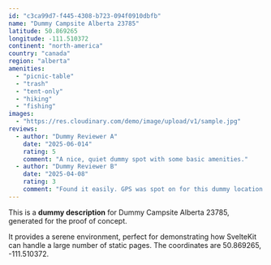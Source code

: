 ```yaml
---
id: "c3ca99d7-f445-4308-b723-094f0910dbfb"
name: "Dummy Campsite Alberta 23785"
latitude: 50.869265
longitude: -111.510372
continent: "north-america"
country: "canada"
region: "alberta"
amenities:
  - "picnic-table"
  - "trash"
  - "tent-only"
  - "hiking"
  - "fishing"
images:
  - "https://res.cloudinary.com/demo/image/upload/v1/sample.jpg"
reviews:
  - author: "Dummy Reviewer A"
    date: "2025-06-014"
    rating: 5
    comment: "A nice, quiet dummy spot with some basic amenities."
  - author: "Dummy Reviewer B"
    date: "2025-04-08"
    rating: 3
    comment: "Found it easily. GPS was spot on for this dummy location."
---
```


This is a **dummy description** for Dummy Campsite Alberta 23785, generated for the proof of concept.

It provides a serene environment, perfect for demonstrating how SvelteKit can handle a large number of static pages. The coordinates are 50.869265, -111.510372.
